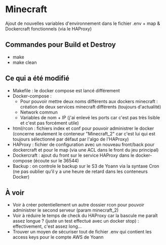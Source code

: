 # Minecraft
Ajout de nouvelles variables d'environnement dans le fichier .env + map & Dockercraft fonctionnels (via le HAProxy)

## Commandes pour Build et Destroy
- make
- make clean

## Ce qui a été modifié
- Makefile : le docker compose est lancé différement
- Docker-compose : 
    - Pour pouvoir mettre deux noms différents aux dockers minecraft : création de deux services minecraft différents (toujours d'actualité)
    - Network commun
    - Variables de nom + IP (j'ai enlevé les ports car c'est pas très lisible et c'est pas forcément utile)
- html/rcon : fichiers index et conf pour pouvoir administrer le docker (concerne seulement le conteneur "Minecraft_2" car c'est lui qui est toujours sélectionné par défaut par l'algo de l'HAProxy)
- HAProxy : fichier de configuration avec un nouveau front/back pour dockercraft et pour le map (via une ACL dans le front du jeu principal)
- Dockercraft : ajout du front sur le service HAProxy dans le docker-compose (écoute sur le 36544)
- Backup : on controle le backup sur le S3 de Yoann via la syntaxe Cron (ne pas oublier qu'il y a une heure de retard dans les conteneurs Docker)

## À voir
- Voir à créer potentiellement un autre dossier rcon pour pouvoir administrer le second serveur (param minecraft_2)
- Voir à réduire le temps de check du HAProxy car la bascule me paraît assez longue ? (juste un test effectué avec un docker stop) : effectivement, c'est assez long...
- Trouver un moyen de sécuriser tout de fichier .env qui contient les access keys pour le compte AWS de Yoann
